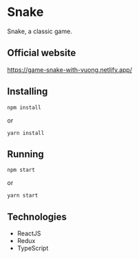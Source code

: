 # Snake
Snake, a classic game.

## Official website
<a href="https://game-snake-with-vuong.netlify.app/" target="_blank">https://game-snake-with-vuong.netlify.app/</a>

## Installing
```
npm install
```
or
```
yarn install
```

## Running
```
npm start
```
or
```
yarn start
```

## Technologies
- ReactJS
- Redux
- TypeScript